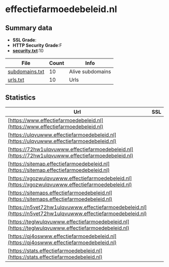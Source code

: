

# effectiefarmoedebeleid.nl
## Summary data


 - **SSL Grade**:
 - **HTTP Security Grade**:F
 - **[security.txt](https://www.digitaleoverheid.nl/nieuws/standaard-security-txt-nu-verplicht-voor-overheid/)**:10


| File       | Count | Info |
|------------|-------|------|
|[subdomains.txt](/data/effectiefarmoedebeleid.nl/subdomains.txt)|10|Alive subdomains|
|[urls.txt](/data/effectiefarmoedebeleid.nl/urls.txt)|10|Urls|


## Statistics


| Url | SSL | HTTP | Server | Cookie | HSTS | CORS | CTO | CSP | XFO | XXP | RP |FP| Tech |Title |
|--------|-------|-------|------|------|------|------|------|------|------|------|------|------|------|------|
|[https://www.effectiefarmoedebeleid.nl](https://www.effectiefarmoedebeleid.nl)| | **F**||:o: | | | | | | | :white_check_mark: | |||
|[https://ulqvuwww.effectiefarmoedebeleid.nl](https://ulqvuwww.effectiefarmoedebeleid.nl)| | **F**||:o: | | | | | | | :white_check_mark: | |||
|[https://72hw1ulqvuwww.effectiefarmoedebeleid.nl](https://72hw1ulqvuwww.effectiefarmoedebeleid.nl)| | **F**||:o: | | | | | | | :white_check_mark: | |||
|[https://sitemap.effectiefarmoedebeleid.nl](https://sitemap.effectiefarmoedebeleid.nl)| | **F**||:o: | | | | | | | :white_check_mark: | |||
|[https://xgozwulqvuwww.effectiefarmoedebeleid.nl](https://xgozwulqvuwww.effectiefarmoedebeleid.nl)| | **F**||:o: | | | | | | | :white_check_mark: | |||
|[https://sitemaps.effectiefarmoedebeleid.nl](https://sitemaps.effectiefarmoedebeleid.nl)| | **F**||:o: | | | | | | | :white_check_mark: | |||
|[https://n5vet72hw1ulqvuwww.effectiefarmoedebeleid.nl](https://n5vet72hw1ulqvuwww.effectiefarmoedebeleid.nl)| | **F**||:o: | | | | | | | :white_check_mark: | |||
|[https://teglwulqvuwww.effectiefarmoedebeleid.nl](https://teglwulqvuwww.effectiefarmoedebeleid.nl)| | **F**||:o: | | | | | | | :white_check_mark: | |||
|[https://qj4oswww.effectiefarmoedebeleid.nl](https://qj4oswww.effectiefarmoedebeleid.nl)| | **F**||:o: | | | | | | | :white_check_mark: | |||
|[https://stats.effectiefarmoedebeleid.nl](https://stats.effectiefarmoedebeleid.nl)| | **F**||:o: | | | | | | | :white_check_mark: | |||


